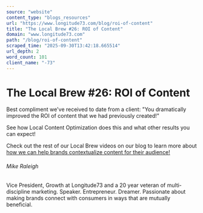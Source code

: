 ```yaml
---
source: "website"
content_type: "blogs_resources"
url: "https://www.longitude73.com/blog/roi-of-content"
title: "The Local Brew #26: ROI of Content"
domain: "www.longitude73.com"
path: "/blog/roi-of-content"
scraped_time: "2025-09-30T13:42:18.665514"
url_depth: 2
word_count: 101
client_name: "-73"
---
```


# The Local Brew #26: ROI of Content

Best compliment we've received to date from a client: "You dramatically improved the ROI of content that we had previously created!"

See how Local Content Optimization does this and what other results you can expect!

Check out the rest of our Local Brew videos on our blog to learn more about [how we can help brands contextualize content for their audience!](/blog/the-local-brew-61-how-local-weather-data-can-drive-your-brand)

###### Mike Raleigh

Vice President, Growth at Longitude73 and a 20 year veteran of multi-discipline marketing. Speaker. Entrepreneur. Dreamer. Passionate about making brands connect with consumers in ways that are mutually beneficial.